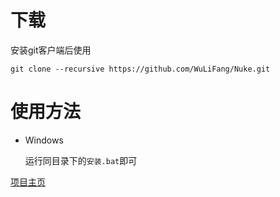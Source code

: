 # 下载

  安装git客户端后使用

  `git clone --recursive https://github.com/WuLiFang/Nuke.git`

# 使用方法

* Windows

  运行同目录下的`安装.bat`即可

[项目主页](https://github.com/WuLiFang/Nuke)